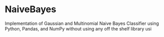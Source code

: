 # NaiveBayes
Implementation of Gaussian and Multinomial Naive Bayes Classifier using Python, Pandas, and NumPy without using any off the shelf library usi 
